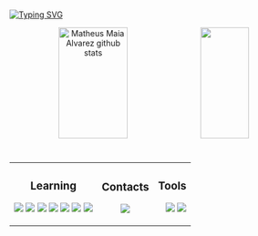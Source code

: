 #
[![Typing SVG](https://readme-typing-svg.herokuapp.com/?color=3d85c6&size=35&center=true&vCenter=true&width=1000&lines=Hi,+my+name+is+Bruno+Costa+Souto;I'm+18+years+old;I+from+Brazil,+RN;Information+Systems+Student;Be+Welcome!+:%29)](https://git.io/typing-svg)

<div align="center">  
  <img width="49%" height="195px" src="https://github-readme-stats.vercel.app/api?username=SoutoCB&show_icons=true&count_private=true&hide_border=true&title_color=3d85c6&icon_color=3d85c6&text_color=c9d1d9&bg_color=0d1117&rank_icon=github" alt="Matheus Maia Alvarez github stats" /> 
  <img width="41%" height="195px" src="https://github-readme-stats.vercel.app/api/top-langs/?username=SoutoCB&layout=compact&hide_border=true&title_color=3d85c6&text_color=c9d1d9&bg_color=0d1117" />
</div>

#

<div align="center">
  <table>
    <tr>
      <td>
        <h3 align="center">Learning</h3>
        <p align="left">
          <img src="https://img.shields.io/badge/Python-14354C?style=for-the-badge&logo=python&logoColor=white">
          <img src="https://img.shields.io/badge/C-00599C?style=for-the-badge&logo=c&logoColor=white">
          <img src ="https://img.shields.io/badge/figma-%23F24E1E.svg?style=for-the-badge&logo=figma&logoColor=white">
          <img src="https://img.shields.io/badge/html5-%23E34F26.svg?style=for-the-badge&logo=html5&logoColor=white">
          <img src="https://img.shields.io/badge/css3-%231572B6.svg?style=for-the-badge&logo=css3&logoColor=white">
          <img src="https://img.shields.io/badge/javascript-%23323330.svg?style=for-the-badge&logo=javascript&logoColor=%23F7DF1E">
          <img src="https://img.shields.io/badge/Flutter-%2302569B.svg?style=for-the-badge&logo=Flutter&logoColor=white">
        </p>
      </td>
      <td>
        <h3 align="center">Contacts</h3>
        <p align="center">
          <a href="https://www.instagram.com/brunoso_uto/" target="_blank">
            <img src="https://img.shields.io/badge/-Instagram-%23E4405F?style=for-the-badge&logo=instagram&logoColor=white">
          </a>
        </p>
      </td>
      <td>
        <h3 align="center">Tools</h3>
        <p align="right">
          <img src="https://img.shields.io/badge/VS%20Code-0078d7.svg?style=for-the-badge&logo=visual-studio-code&logoColor=white">
          <img src="https://img.shields.io/badge/git-%23F05033.svg?style=for-the-badge&logo=git&logoColor=white">
        </p>
      </td>
    </tr>
  </table>
</div>




